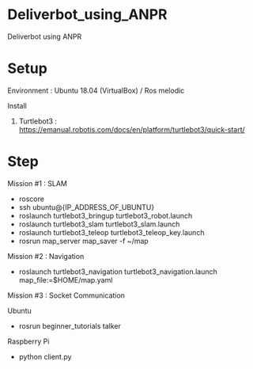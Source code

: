 # Deliverbot_using_ANPR
Deliverbot using ANPR

# Setup
Environment : Ubuntu 18.04 (VirtualBox) / Ros melodic

Install

1. Turtlebot3 : https://emanual.robotis.com/docs/en/platform/turtlebot3/quick-start/

# Step

Mission #1 : SLAM

- roscore
- ssh ubuntu@{IP_ADDRESS_OF_UBUNTU}
- roslaunch turtlebot3_bringup turtlebot3_robot.launch
- roslaunch turtlebot3_slam turtlebot3_slam.launch
- roslaunch turtlebot3_teleop turtlebot3_teleop_key.launch
- rosrun map_server map_saver -f ~/map


Mission #2 : Navigation

- roslaunch turtlebot3_navigation turtlebot3_navigation.launch map_file:=$HOME/map.yaml


Mission #3 : Socket Communication

Ubuntu
- rosrun beginner_tutorials talker

Raspberry Pi
- python client.py
